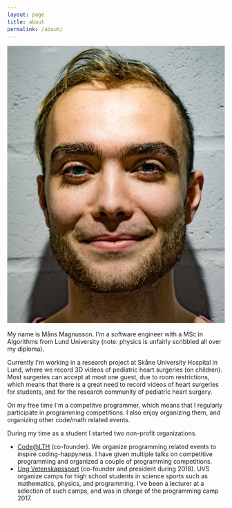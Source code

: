 ```yaml
---
layout: page
title: about
permalink: /about/
---
```


<img class="col one right" src="/img/mans_wall.jpg">

My name is Måns Magnusson. I'm a software engineer with a MSc in Algorithms from Lund University (note: physics is unfairly scribbled all over my diploma). 

Currently I'm working in a research project at Skåne University Hospital in Lund, where we record 3D videos of pediatric heart surgeries (on children). Most surgeries can accept at most one guest, due to room restrictions, which means that there is a great need to record videos of heart surgeries for students, and for the research community of pediatric heart surgery.

On my free time I'm a competitve programmer, which means that I regularly participate in programming competitions. I also enjoy organizing them, and organizing other code/math related events. 

During my time as a student I started two non-profit organizations.

- [Code@LTH](https://www.codeatlth.org) (co-founder). We organize programming related events to inspire coding-happyness. I have given multiple talks on competitive programming and organized a couple of programming competitions.
- [Ung Vetenskapssport](https://ungvetenskapssport.se/) (co-founder and president during 2018). UVS organize camps for high school students in science sports such as mathematics, physics, and programming. I've been a lecturer at a selection of such camps, and was in charge of the programming camp 2017.

